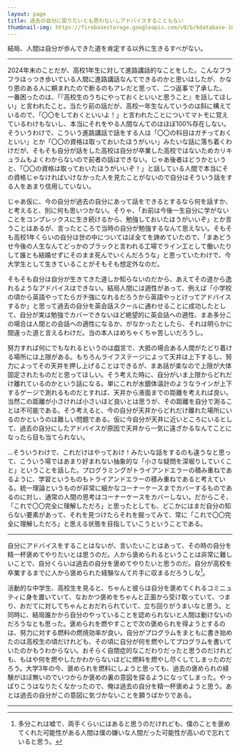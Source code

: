 ```yaml
---
layout: page
title: 過去の自分に戻りたいとも思わないしアドバイスすることもない
thumbnail-img: https://firebasestorage.googleapis.com/v0/b/kdatabase-1088a.appspot.com/o/2025-01-13-76d9c4%2FPXL_20241211_074656321.MP2.jpg?alt=media
---
```


結局、人間は自分が歩んできた道を肯定する以外に生きるすべがない。

---

2024年末のことだが、高校1年生に対して進路講話的なことをした。こんなフラフラほっつき歩いている人間に進路講話なんてできるのかと思いはしたが、かなり恩のある人に頼まれたので断るのもアレだと思って、二つ返事で了承した。  
一番困ったのは、「『高校生のうちにやっておくといいと思うこと』を話してほしい」と言われたこと。当たり前の話だが、高校一年生なんていうのは斜に構えているので、「〇〇をしておくといいよ！」と言われたことについてマトモに覚えているわけもないし、本当にそれをやる人間なんてのはほぼ100%存在しない。そういうわけで、こういう進路講話で話をする人は「〇〇の科目はガチっておくといい」とか「〇〇の資格は取っておいたほうがいい」みたいな話に落ち着くわけだが、そもそも自分が話をした高校は自分が卒業した高校ではないためカリキュラムもよくわからないので前者の話はできない。じゃあ後者はどうかというと、「〇〇の資格は取っておいたほうがいいぞ！」と話している人間で本当にその資格じゃなければいけなかった人を見たことがないので自分はそういう話をする人をあまり信用していない。

じゃあ仮に、今の自分が過去の自分にあって話をできるとするなら何を話すか、と考えると、別に何も思いつかない。そりゃ、「お前は今後一生自分に学がないことをコンプレックスに生き続けるから、勉強しておいたほうがいいぞ」とか言うことはあるが、言ったところで当時の自分が勉強するなんて思えない。そもそも高校1年くらいの自分は世の中についてほぼ全てを諦めていたので、「まあどうせ今後の人生なんてどっかのブラックと言われる工場でライン工として働いたりして誰とも結婚せずにそのまま死んでいくんだろうな」と思っていたわけで、今大学生として生きていることがそもそも想定外なのだ。

そもそも自分は自分が生きてきた道しか知らないのだから、あえてその道から逸れるようなアドバイスはできない。結局人間には適性があって、例えば「小学校の頃から英語やってたらガチ強になれるだろうから英語やっとけってアドバイスするか」と思って過去の自分を英会話スクールに通わせることに成功したとして、自分が実は勉強でカバーできないほど絶望的に英会話への適性、まあ多分この場合は人間との会話への適性になるか、がなかったとしたら、それは明らかに間違った道と言えるわけだ。当の本人はめちゃくちゃ苦しいだろうし。

努力すれば何にでもなれるというのは戯言で、大抵の場合ある人間がたどり着ける場所には上限がある。もちろんライフステージによって天井は上下するし、努力によってその天井を押し上げることはできるが、まあ話が楽なので上限が大体固定されたものだと思ってほしい。そう考えた時に、自分がいま上限からどれだけ離れているのかという話になる。単にこれが水銀体温計のようなラインが上下するゲージで測れるものだとすれば、天井から液面までの距離を考えれば良い。当然この距離が小さければ小さいほど良いとは思うが、その距離を自分で測ることは不可能である。そう考えると、今の自分が天井からどれだけ離れた場所にいるのかというのは難しい問題である。仮に今自分が天井に近いところにいるとして、過去の自分にしたアドバイスが原因で天井から一気に遠ざかるなんてことになったら目も当てられない。

…そういうわけで、これだけはやっておけ！みたいな話をするのも違うなと思って、こういう場ではあまり好まれない抽象的な「小さな疑問を深堀りしていくこと」ということを話した。プログラミングがトライアンドエラーの積み重ねであるように、学習というものもトライアンドエラーの積み重ねであると考えている。統一理論というものが非常に細かなコーナーケースまでカバーするものであるのに対し、通常の人間の思考はコーナーケースをカバーしない。だからこそ、「これで〇〇完全に理解しただろ」と思ったとしても、どこかにはまだ自分の知らない要素があって、それを見つけたらそれを掘ってみて、常に「これで〇〇完全に理解しただろ」と思える状態を目指していこうということである。

---

自分にアドバイスをすることはないが、言いたいことはあって、その時の自分を精一杯褒めてやりたいとは思うのだ。人から褒められるということは非常に難しいことで、自分くらいは過去の自分を褒めてやりたいと思うのだ。自分が高校を卒業するまでに人から褒められた経験なんて片手に収まるだろうしな[^1]。

活動的な中学生、高校生を見ると、ちゃんと彼らは自分を褒めてくれるコミニュティに身を置いていて、なおかつ褒めをちゃんと正面から受け取っていて、つまり、おだてに対してちゃんとおだれられていて、立ち回りがうまいなと思う。と同時に、結局誰かから自分のやっていることを認められないと人間は動けないのだろうなとも思った。褒められを燃やすことで次の褒められを得ようとするのは、努力に対する燃料の燃焼効率が良い。自分がプログラムをまともに書き始めたのは高校生の頃だけれども、その頃に自分が何を燃やしてプログラムを書いていたのかもうわからない。おそらく自閉症的なこだわりだったと思うのだけれども、もはや何を燃やしたかわからないほどに燃料を燃やし尽くしてしまったのだろう。大学3年の今、褒められを燃料にしようと思っても、過去の褒められの経験がほぼ無いのでいつからか褒めの裏の意図を探るようになってしまった。やっぱりこうはなりたくなかったので、俺は過去の自分を精一杯褒めようと思う。あとは過去の自分がこの意図に気づかないことを願うばかりである。

---

[^1]: 多分これは嘘で、両手くらいにはあると思うのだけれども、僕のことを褒めてくれた可能性がある人間は僕の嫌いな人間だった可能性が高いので忘れていると思う。